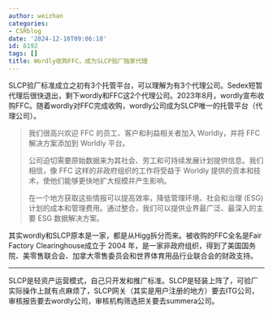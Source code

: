 ```yaml
---
author: weizhan
categories:
- CSRblog
date: '2024-12-10T09:06:18'
id: 6192
tags: []
title: Wordly收购FFC，成为SLCP验厂独家代理
---
```


SLCP验厂标准成立之初有3个托管平台，可以理解为有3个代理公司。Sedex短暂代理后很快退出，剩下wordly和FFC这2个代理公司。2023年8月，wordly宣布收购FFC。随着wordly对FFC完成收购，wordly公司成为SLCP唯一的托管平台（代理公司）。

> 我们很高兴欢迎 FFC 的员工、客户和利益相关者加入 Worldly，并将 FFC 解决方案添加到 Worldly 平台。  
>  
> 公司迫切需要原始数据来为其社会、劳工和可持续发展计划提供信息。我们相信，像 FFC 这样的非政府组织的工作将受益于 Worldly
> 提供的资本和技术，使他们能够更快地扩大规模并产生影响。  
>  
> 在一个地方获取这些情报可以提高效率，降低管理环境、社会和治理 (ESG) 计划的成本和管理费用。通过整合，我们可以提供业界最广泛、最深入的主要 ESG
> 数据解决方案。

其实wordly和SLCP原本是一家，都是从Higg拆分而来。被收购的FFC全名是Fair Factory Clearinghouse成立于 2004
年，是一家非政府组织，得到了美国国务院、美零售联合会、加拿大零售委员会和世界体育用品行业联合会的财政支持。

* * *

SLCP是轻资产运营模式，自己只开发和推广标准。SLCP是轻装上阵了，可验厂实际操作上就有点麻烦了，SLCP网关（其实是用户注册的地方）要去ITG公司，审核报告要去wordly公司，审核机构筛选把关要去summera公司。

